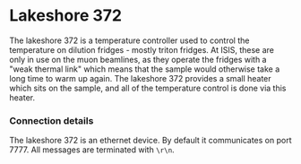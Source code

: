 # Lakeshore 372

The lakeshore 372 is a temperature controller used to control the temperature on dilution fridges - mostly triton fridges. At ISIS, these are only in use on the muon beamlines, as they operate the fridges with a "weak thermal link" which means that the sample would otherwise take a long time to warm up again. The lakeshore 372 provides a small heater which sits on the sample, and all of the temperature control is done via this heater.

### Connection details

The lakeshore 372 is an ethernet device. By default it communicates on port 7777. All messages are terminated with `\r\n`.
